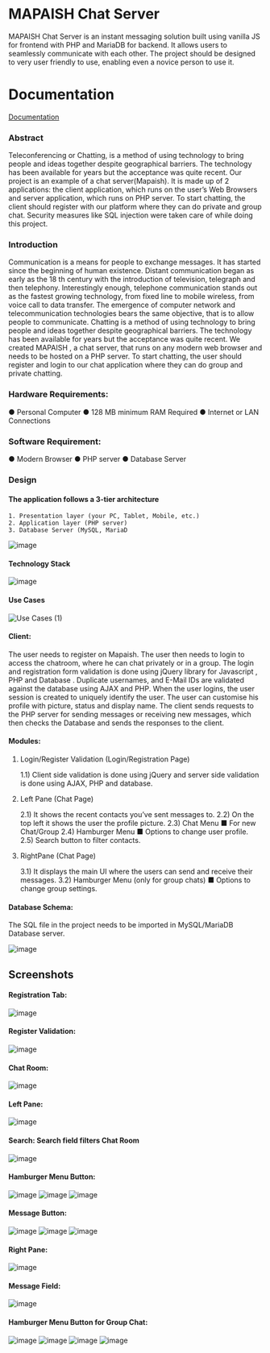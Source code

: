 # MAPAISH Chat Server

MAPAISH Chat Server is an instant messaging solution built using vanilla JS for frontend with PHP and MariaDB for backend. It allows users to seamlessly communicate with each other. The project should be designed to very user friendly to use, enabling even a novice person to use it.


# Documentation

[Documentation](https://linktodocumentation)
### Abstract
Teleconferencing or Chatting, is a method of using technology to bring people
and ideas together despite geographical barriers. The technology has been
available for years but the acceptance was quite recent. Our project is an
example of a chat server(Mapaish). It is made up of 2 applications: the client
application, which runs on the user’s Web Browsers and server application,
which runs on PHP server. To start chatting, the client should register with our
platform where they can do private and group chat. Security measures like SQL
injection were taken care of while doing this project.

### Introduction
Communication is a means for people to exchange messages. It has started since
the beginning of human existence. Distant communication began as early as the
18 th century with the introduction of television, telegraph and then telephony.
Interestingly enough, telephone communication stands out as the fastest
growing technology, from fixed line to mobile wireless, from voice call to data
transfer.
The emergence of computer network and telecommunication technologies bears
the same objective, that is to allow people to communicate. Chatting is a method
of using technology to bring people and ideas together despite geographical
barriers. The technology has been available for years but the acceptance was
quite recent.
We created MAPAISH , a chat server, that runs on any modern web browser
and needs to be hosted on a PHP server. To start chatting, the user should
register and login to our chat application where they can do group and private
chatting.

### Hardware Requirements:

● Personal Computer
● 128 MB minimum RAM Required
● Internet or LAN Connections

### Software Requirement:

● Modern Browser
● PHP server
● Database Server

### Design

#### The application follows a 3-tier architecture

    1. Presentation layer (your PC, Tablet, Mobile, etc.)
    2. Application layer (PHP server)
    3. Database Server (MySQL, MariaD
![image](https://user-images.githubusercontent.com/73554415/134122274-0ef6a38c-964d-4852-8886-d5ccf5aa406d.png)

#### Technology Stack
![image](https://user-images.githubusercontent.com/73554415/134122328-0fa80301-8678-40a3-a0d6-13a81736abf3.png)

#### Use Cases
![Use Cases (1)](https://user-images.githubusercontent.com/73554415/134122646-94d8677d-a572-4394-a57f-a7d403ff14e9.jpg)

#### Client:

The user needs to register on Mapaish. The user then needs to login to access
the chatroom, where he can chat privately or in a group. The login and
registration form validation is done using jQuery library for Javascript , PHP
and Database . Duplicate usernames, and E-Mail IDs are validated against the
database using AJAX and PHP. When the user logins, the user session is created
to uniquely identify the user. The user can customise his profile with picture,
status and display name. The client sends requests to the PHP server for sending
messages or receiving new messages, which then checks the Database and sends
the responses to the client.

#### Modules:
1. Login/Register Validation (Login/Registration Page)

    1.1) Client side validation is done using jQuery and server side
    validation is done using AJAX, PHP and database.
2. Left Pane (Chat Page)

    2.1) It shows the recent contacts you’ve sent messages to.
    2.2) On the top left it shows the user the profile picture.
    2.3) Chat Menu ■ For new Chat/Group
    2.4) Hamburger Menu ■ Options to change user profile.
    2.5) Search button to filter contacts.
3. RightPane (Chat Page)

    3.1) It displays the main UI where the users can send and receive their
    messages.
    3.2) Hamburger Menu (only for group chats)
    ■ Options to change group settings.

#### Database Schema:
The SQL file in the project needs to be imported in MySQL/MariaDB Database
server.

![image](https://user-images.githubusercontent.com/73554415/134122686-324a79df-823e-469a-af38-429d0407bb99.png)

## Screenshots

#### Registration Tab:
![image](https://user-images.githubusercontent.com/73554415/134123216-d565412b-8044-4a21-88f9-344dfc6040ab.png)

#### Register Validation:
![image](https://user-images.githubusercontent.com/73554415/134123580-85a974c4-d77b-4507-b0e8-c7ee4e389130.png)

#### Chat Room:
![image](https://user-images.githubusercontent.com/73554415/134125385-8f5d7c05-f453-49f2-99f4-5c76f2759cd5.png)

#### Left Pane:
 ![image](https://user-images.githubusercontent.com/73554415/134124725-47509a0c-529d-473b-a3bf-7678bf3a8431.png)

#### Search: Search field filters Chat Room
![image](https://user-images.githubusercontent.com/73554415/134124767-f72473cc-2400-444b-9035-52b2e090589a.png)

#### Hamburger Menu Button:
![image](https://user-images.githubusercontent.com/73554415/134124816-3654787b-c972-4518-bc7e-f0bbf0a6fca2.png)
![image](https://user-images.githubusercontent.com/73554415/134124834-4d3795ad-99e6-4194-8fee-aef3482a42b4.png)
![image](https://user-images.githubusercontent.com/73554415/134124850-a117b41c-5fa7-46b4-8c78-68e65de6743d.png)

#### Message Button:
![image](https://user-images.githubusercontent.com/73554415/134125468-8286516b-94e3-4ce7-8f72-7901cf03297e.png)
![image](https://user-images.githubusercontent.com/73554415/134125475-a3ac3539-e0df-4a60-ad9c-f0717c3ea5cb.png)
![image](https://user-images.githubusercontent.com/73554415/134125481-782fc909-6a04-469d-8f2c-9408b4211e69.png)

#### Right Pane:
![image](https://user-images.githubusercontent.com/73554415/134125514-5518c2b8-7c9c-4a1e-8d85-c54871be9d27.png)

#### Message Field:
![image](https://user-images.githubusercontent.com/73554415/134125529-f224b43a-3051-4114-827d-d418c9576027.png)

#### Hamburger Menu Button for Group Chat:
![image](https://user-images.githubusercontent.com/73554415/134125557-ecbd6ed7-aa7b-4755-948f-9662471ad201.png)
![image](https://user-images.githubusercontent.com/73554415/134125571-c60e05d7-70db-4904-a4f0-39ae98dce2ba.png)
![image](https://user-images.githubusercontent.com/73554415/134125587-0de728a8-4317-428e-96b2-7e5e31b3bf06.png)
![image](https://user-images.githubusercontent.com/73554415/134125595-9f508186-1d98-4259-aafc-eb208290b9b2.png)









